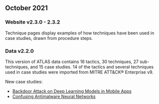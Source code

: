 ## October 2021


### Website v2.3.0 - 2.3.2

Technique pages display examples of how techniques have been used in case studies, drawn from procedure steps.


### Data v2.2.0

This version of ATLAS data contains 16 tactics, 30 techniques, 27 sub-techniques, and 15 case studies.  14 of the tactics and several techniques used in case studies were imported from MITRE ATT&CK&reg; Enterprise v9.

New case studies:
- [Backdoor Attack on Deep Learning Models in Mobile Apps](https://atlas.mitre.org/studies/AML.CS0013)
- [Confusing Antimalware Neural Networks](https://atlas.mitre.org/studies/AML.CS0014)
